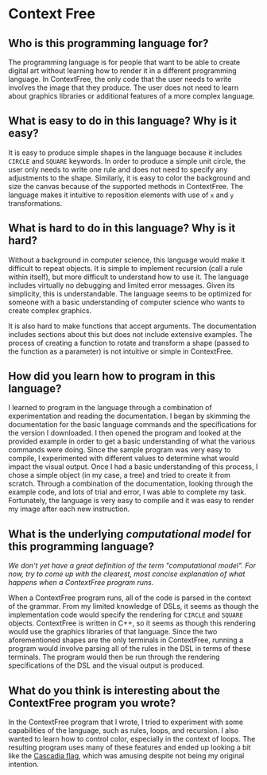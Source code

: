 # Context Free

##  Who is this programming language for?

The programming language is for people that want to be able to create digital art without learning how to render it in a different programming language. In ContextFree, the only code that the user needs to write involves the image that they produce. The user does not need to learn about graphics libraries or additional features of a more complex language.

## What is easy to do in this language? Why is it easy?

It is easy to produce simple shapes in the language because it includes `CIRCLE` and `SQUARE` keywords. In order to produce a simple unit circle, the user only needs to write one rule and does not need to specify any adjustments to the shape. Similarly, it is easy to color the background and size the canvas because of the supported methods in ContextFree. The language makes it intuitive to reposition elements with use of `x` and `y` transformations.

## What is hard to do in this language? Why is it hard?

Without a background in computer science, this language would make it difficult to repeat objects. It is simple to implement recursion (call a rule within itself), but more difficult to understand how to use it. The language includes virtually no debugging and limited error messages. Given its simplicity, this is understandable. The language seems to be optimized for someone with a basic understanding of computer science who wants to create complex graphics. 

It is also hard to make functions that accept arguments. The documentation includes sections about this but does not include extensive examples. The process of creating a function to rotate and transform a shape (passed to the function as a parameter) is not intuitive or simple in ContextFree.

## How did you learn how to program in this language?

I learned to program in the language through a combination of experimentation and reading the documentation. I began by skimming the documentation for the basic language commands and the specifications for the version I downloaded. I then opened the program and looked at the provided example in order to get a basic understanding of what the various commands were doing. Since the sample program was very easy to compile, I experimented with different values to determine what would impact the visual output. Once I had a basic understanding of this process, I chose a simple object (in my case, a tree) and tried to create it from scratch. Through a combination of the documentation, looking through the example code, and lots of trial and error, I was able to complete my task. Fortunately, the language is very easy to compile and it was easy to render my image after each new instruction.

## What is the underlying _computational model_ for this programming language? 
_We don't yet have a great definition of the term "computational model". 
For now, try to come up with the clearest, most concise explanation of what 
happens when a ContextFree program runs._

When a ContextFree program runs, all of the code is parsed in the context of the grammar. From my limited knowledge of DSLs, it seems as though the implementation code would specify the rendering for `CIRCLE` and `SQUARE` objects. ContextFree is written in C++, so it seems as though this rendering would use the graphics libraries of that language. Since the two aforementioned shapes are the only terminals in ContextFree, running a program would involve parsing all of the rules in the DSL in terms of these terminals. The program would then be run through the rendering specifications of the DSL and the visual output is produced. 

## What do you think is interesting about the ContextFree program you wrote?

In the ContextFree program that I wrote, I tried to experiment with some capabilities of the language, such as rules, loops, and recursion. I also wanted to learn how to control color, especially in the context of loops. The resulting program uses many of these features and ended up looking a bit like the [Cascadia flag](https://en.wikipedia.org/wiki/Doug_flag), which was amusing despite not being my original intention. 
